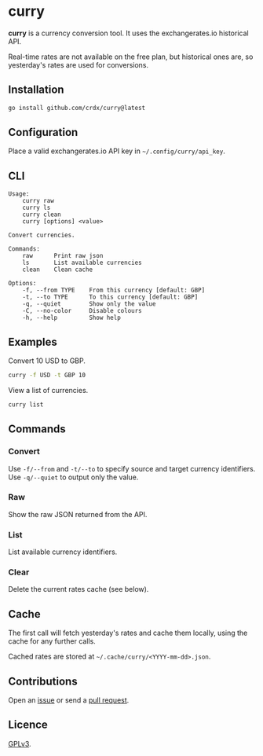 # curry

**curry** is a currency conversion tool. It uses the exchangerates.io historical API.

Real-time rates are not available on the free plan, but historical ones are, so yesterday's rates are used for conversions.

## Installation

```bash
go install github.com/crdx/curry@latest
```

## Configuration

Place a valid exchangerates.io API key in `~/.config/curry/api_key`.

## CLI

```
Usage:
    curry raw
    curry ls
    curry clean
    curry [options] <value>

Convert currencies.

Commands:
    raw      Print raw json
    ls       List available currencies
    clean    Clean cache

Options:
    -f, --from TYPE    From this currency [default: GBP]
    -t, --to TYPE      To this currency [default: GBP]
    -q, --quiet        Show only the value
    -C, --no-color     Disable colours
    -h, --help         Show help
```

## Examples

Convert 10 USD to GBP.

```bash
curry -f USD -t GBP 10
```

View a list of currencies.

```bash
curry list
```

## Commands

### Convert

Use `-f/--from` and `-t/--to` to specify source and target currency identifiers. Use `-q/--quiet` to output only the value.

### Raw

Show the raw JSON returned from the API.

### List

List available currency identifiers.

### Clear

Delete the current rates cache (see below).

## Cache

The first call will fetch yesterday's rates and cache them locally, using the cache for any further calls.

Cached rates are stored at `~/.cache/curry/<YYYY-mm-dd>.json`.

## Contributions

Open an [issue](https://github.com/crdx/curry/issues) or send a [pull request](https://github.com/crdx/curry/pulls).

## Licence

[GPLv3](LICENCE).
